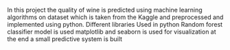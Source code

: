 In this project the quality of wine is predicted using machine learning algorithms on dataset which is taken from the Kaggle and preprocessed and implemented using python.
Different libraries Used in python 
Random forest classifier model is used
matplotlib and seaborn is used for visualization 
at the end a small predictive system is built
